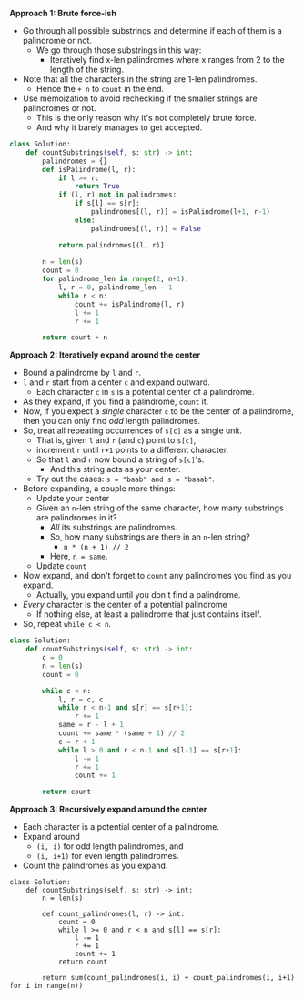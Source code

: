 **Approach 1: Brute force-ish**
* Go through all possible substrings and determine if each of them is a palindrome or not.
	* We go through those substrings in this way:
		* Iteratively find x-len palindromes where x ranges from 2 to the length of the string.
* Note that all the characters in the string are 1-len palindromes.
	* Hence the `+ n` to `count` in the end.
* Use memoization to avoid rechecking if the smaller strings are palindromes or not.
	* This is the only reason why it's not completely brute force.
	* And why it barely manages to get accepted.
```py
class Solution:
    def countSubstrings(self, s: str) -> int:                
        palindromes = {}
        def isPalindrome(l, r):
            if l >= r:
                return True
            if (l, r) not in palindromes:                        
                if s[l] == s[r]:
                    palindromes[(l, r)] = isPalindrome(l+1, r-1)
                else:
                    palindromes[(l, r)] = False

            return palindromes[(l, r)]
        
        n = len(s)
        count = 0
        for palindrome_len in range(2, n+1):
            l, r = 0, palindrome_len - 1
            while r < n:
                count += isPalindrome(l, r)
                l += 1
                r += 1 

        return count + n
```

**Approach 2: Iteratively expand around the center**
* Bound a palindrome by `l` and `r`.
* `l` and `r` start from a center `c` and expand outward.
	* Each character `c` in `s` is a potential center of a palindrome.
* As they expand, if you find a palindrome, `count` it.
* Now, if you expect a *single* character `c` to be the center of a palindrome, then you can only find *odd* length palindromes.
* So, treat all repeating occurrences of `s[c]` as a single unit.
	* That is, given `l` and `r` (and `c`) point to `s[c]`,
	* increment `r` until `r+1` points to a different character.
	* So that `l` and `r` now bound a string of `s[c]`'s.
		* And this string acts as your center.
	* Try out the cases: `s = "baab" and s = "baaab"`.
* Before expanding, a couple more things:
	* Update your center
	* Given an `n`-len string of the same character, how many substrings are palindromes in it?
		* *All* its substrings are palindromes.
		* So, how many substrings are there in an `n`-len string?
			* `n * (n + 1) // 2`
		* Here, `n = same`.
	* Update `count`
* Now expand, and don't forget to `count` any palindromes you find as you expand.
	* Actually, you expand until you don't find a palindrome.
* *Every* character is the center of a potential palindrome
	* If nothing else, at least a palindrome that just contains itself.
* So, repeat `while c < n`. 
```py
class Solution:
    def countSubstrings(self, s: str) -> int:                
        c = 0
        n = len(s)
        count = 0

        while c < n:
            l, r = c, c
            while r < n-1 and s[r] == s[r+1]:
                r += 1
            same = r - l + 1
            count += same * (same + 1) // 2
            c = r + 1
            while l > 0 and r < n-1 and s[l-1] == s[r+1]:
                l -= 1
                r += 1
                count += 1

        return count
```

**Approach 3: Recursively expand around the center**
* Each character is a potential center of a palindrome.
* Expand around
	* `(i, i)` for odd length palindromes, and
	* `(i, i+1)` for even length palindromes.
* Count the palindromes as you expand.
```
class Solution:
    def countSubstrings(self, s: str) -> int:                
        n = len(s)        
        
        def count_palindromes(l, r) -> int:
            count = 0
            while l >= 0 and r < n and s[l] == s[r]:
                l -= 1
                r += 1
                count += 1
            return count         

        return sum(count_palindromes(i, i) + count_palindromes(i, i+1) for i in range(n))
```
